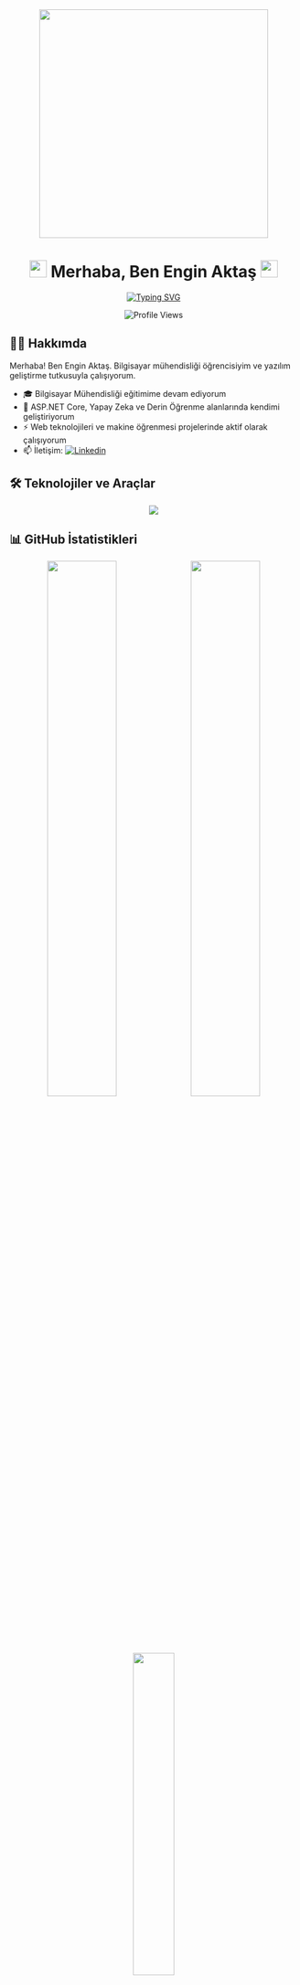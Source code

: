 <div align="center">
  <img src="https://raw.githubusercontent.com/gist/patevs/b007a0e98fb216438d4cbf559fac4166/raw/88f20c9d749d756be63f22b09f3c4ac570bc5101/programming.gif" width="400"/>
  
  # <img src="https://media.giphy.com/media/hvRJCLFzcasrR4ia7z/giphy.gif" width="30px"/> Merhaba, Ben Engin Aktaş <img src="https://media.giphy.com/media/hvRJCLFzcasrR4ia7z/giphy.gif" width="30px"/>
  
  [![Typing SVG](https://readme-typing-svg.herokuapp.com?font=Fira+Code&pause=1000&color=2C9DF7&center=true&vCenter=true&width=435&lines=Bilgisayar+M%C3%BChendisli%C4%9Fi+%C3%96%C4%9Frencisi;Yaz%C4%B1l%C4%B1m+Geli%C5%9Ftirici;AI+Merakl%C4%B1s%C4%B1)](https://git.io/typing-svg)
  
  ![Profile Views](https://komarev.com/ghpvc/?username=enginakts&style=flat-square&color=blue)
</div>

## 👨‍💻 Hakkımda

Merhaba! Ben Engin Aktaş. Bilgisayar mühendisliği öğrencisiyim ve yazılım geliştirme tutkusuyla çalışıyorum.

- 🎓 Bilgisayar Mühendisliği eğitimime devam ediyorum
- 🌱 ASP.NET Core, Yapay Zeka ve Derin Öğrenme alanlarında kendimi geliştiriyorum
- ⚡ Web teknolojileri ve makine öğrenmesi projelerinde aktif olarak çalışıyorum
- 📫 İletişim: [![Linkedin](https://img.shields.io/badge/-EnginAktaş-blue?style=flat&logo=Linkedin&logoColor=white)](https://www.linkedin.com/in/enginakt-s/)

## 🛠 Teknolojiler ve Araçlar

<div align="center">
  <img src="https://skillicons.dev/icons?i=cs,dotnet,js,html,css,python,tensorflow,git,docker,kubernetes,azure,aws,react,nodejs,mongodb,mysql" />
</div>

## 📊 GitHub İstatistikleri

<div align="center">
  <img width="49%" src="https://github-readme-stats.vercel.app/api?username=enginakts&show_icons=true&theme=tokyonight&hide_border=true" />
  <img width="49%" src="https://github-readme-streak-stats.herokuapp.com/?user=enginakts&theme=tokyonight&hide_border=true" />
  
  <img width="38%" src="https://github-readme-stats.vercel.app/api/top-langs/?username=enginakts&layout=compact&theme=tokyonight&hide_border=true" />
</div>

## 🚀 Öne Çıkan Projeler

<div align="center">
  <a href="your-project-1-link">
    <img width="49%" src="https://github-readme-stats.vercel.app/api/pin/?username=enginakts&repo=your-repository-1&theme=tokyonight&hide_border=true" />
  </a>
  <a href="your-project-2-link">
    <img width="49%" src="https://github-readme-stats.vercel.app/api/pin/?username=enginakts&repo=your-repository-2&theme=tokyonight&hide_border=true" />
  </a>
</div>

## 📫 İletişim

<div align="center">
  <a href="https://www.linkedin.com/in/enginakt-s/"><img src="https://img.shields.io/badge/LinkedIn-%230077B5.svg?style=for-the-badge&logo=linkedin&logoColor=white"/></a>
  <a href="mailto:enginakt21@gmail.com"><img src="https://img.shields.io/badge/Gmail-D14836?style=for-the-badge&logo=gmail&logoColor=white"/></a>
  <a href="your-twitter-url"><img src="https://img.shields.io/badge/Twitter-%231DA1F2.svg?style=for-the-badge&logo=Twitter&logoColor=white"/></a>
</div>

<div align="center">
  <picture>
    <source media="(prefers-color-scheme: dark)" srcset="https://raw.githubusercontent.com/enginakts/enginakts/output/github-contribution-grid-snake-dark.svg" />
    <source media="(prefers-color-scheme: light)" srcset="https://raw.githubusercontent.com/enginakts/enginakts/output/github-contribution-grid-snake.svg" />
    <img alt="github contribution grid snake animation" src="https://raw.githubusercontent.com/enginakts/enginakts/output/github-contribution-grid-snake.svg" />
  </picture>
</div>
